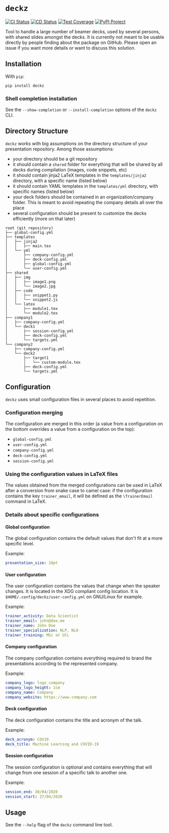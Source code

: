 # `deckz`

[![CI Status](https://img.shields.io/github/actions/workflow/status/mlambda/deckz/ci.yml?branch=main&label=CI&style=for-the-badge)](https://github.com/mlambda/deckz/actions?query=workflow%3ACI)
[![CD Status](https://img.shields.io/github/actions/workflow/status/mlambda/deckz/cd.yml?branch=main&label=CD&style=for-the-badge)](https://github.com/mlambda/deckz/actions?query=workflow%3ACD)
[![Test Coverage](https://img.shields.io/codecov/c/github/mlambda/deckz?style=for-the-badge)](https://codecov.io/gh/mlambda/deckz)
[![PyPI Project](https://img.shields.io/pypi/v/deckz?style=for-the-badge)](https://pypi.org/project/deckz/)

Tool to handle a large number of beamer decks, used by several persons, with shared slides amongst the decks. It is currently not meant to be usable directly by people finding about the package on GitHub. Please open an issue if you want more details or want to discuss this solution.

## Installation

With `pip`:

```shell
pip install deckz
```

### Shell completion installation

See the `--show-completion` or `--install-completion` options of the `deckz` CLI.

## Directory Structure

`deckz` works with big assumptions on the directory structure of your presentation repository. Among those assumptions:

- your directory should be a git repository
- it should contain a `shared` folder for everything that will be shared by all decks during compilation (images, code snippets, etc)
- it should contain jinja2 LaTeX templates in the `templates/jinja2` directory, with a specific name (listed below)
- it should contain YAML templates in the `templates/yml` directory, with specific names (listed below)
- your deck folders should be contained in an organization/company folder. This is meant to avoid repeating the company details all over the place
- several configuration should be present to customize the decks efficiently (more on that later)

```text
root (git repository)
├── global-config.yml
├── templates
│   ├── jinja2
│   │   ├── main.tex
│   └── yml
│       ├── company-config.yml
│       ├── deck-config.yml
│       ├── global-config.yml
│       └── user-config.yml
├── shared
│   ├── img
│   │   ├── image1.png
│   │   └── image2.jpg
│   ├── code
│   │   ├── snippet1.py
│   │   └── snippet2.js
│   └── latex
│       ├── module1.tex
│       └── module2.tex
├── company1
│   ├── company-config.yml
│   └── deck1
│       ├── session-config.yml
│       ├── deck-config.yml
│       └── targets.yml
└── company2
    ├── company-config.yml
    └── deck2
        ├── target1
        │   └── custom-module.tex
        ├── deck-config.yml
        └── targets.yml
```

## Configuration

`deckz` uses small configuration files in several places to avoid repetition.

### Configuration merging

The configuration are merged in this order (a value from a configuration on the bottom overrides a value from a configuration on the top):

- `global-config.yml`
- `user-config.yml`
- `company-config.yml`
- `deck-config.yml`
- `session-config.yml`

### Using the configuration values in LaTeX files

The values obtained from the merged configurations can be used in LaTeX after a conversion from snake case to camel case: if the configuration contains the key `trainer_email`, it will be defined as the `\TrainerEmail` command in LaTeX.

### Details about specific configurations

#### Global configuration

The global configuration contains the default values that don't fit at a more specific level.

Example:

```yml
presentation_size: 10pt
```

#### User configuration

The user configuration contains the values that change when the speaker changes. It is located in the XDG compliant config location. It is `$HOME/.config/deckz/user-config.yml` on GNU/Linux for example.

Example:

```yml
trainer_activity: Data Scientist
trainer_email: john@doe.me
trainer_name: John Doe
trainer_specialization: NLP, NLU
trainer_training: MSc at UCL
```

#### Company configuration

The company configuration contains everything required to brand the presentations according to the represented company.

Example:

```yml
company_logo: logo_company
company_logo_height: 1cm
company_name: Company
company_website: https://www.company.com
```

#### Deck configuration

The deck configuration contains the title and acronym of the talk.

Example:

```yml
deck_acronym: COV19
deck_title: Machine Learning and COVID-19
```

#### Session configuration

The session configuration is optional and contains everything that will change from one session of a specific talk to another one.

Example:

```yml
session_end: 30/04/2020
session_start: 27/04/2020
```

## Usage

See the `--help` flag of the `deckz` command line tool.
